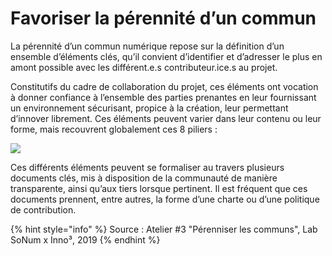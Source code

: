 # Favoriser la pérennité d’un commun

 La pérennité d’un commun numérique repose sur la définition d’un ensemble d’éléments clés, qu’il convient d’identifier et d’adresser le plus en amont possible avec les différent.e.s contributeur.ice.s au projet. 

Constitutifs du cadre de collaboration du projet, ces éléments ont vocation à donner confiance à l’ensemble des parties prenantes en leur fournissant un environnement sécurisant, propice à la création, leur permettant d’innover librement. Ces éléments peuvent varier dans leur contenu ou leur forme, mais recouvrent globalement ces 8 piliers :

![](../../.gitbook/assets/piliers-de-la-perennite-dun-commun.jpg)

Ces différents éléments peuvent se formaliser au travers plusieurs documents clés, mis à disposition de la communauté de manière transparente, ainsi qu’aux tiers lorsque pertinent. Il est fréquent que ces documents prennent, entre autres, la forme d’une charte ou d’une politique de contribution.





{% hint style="info" %}
Source : Atelier \#3 "Pérenniser les communs", Lab SoNum x Inno³, 2019
{% endhint %}

